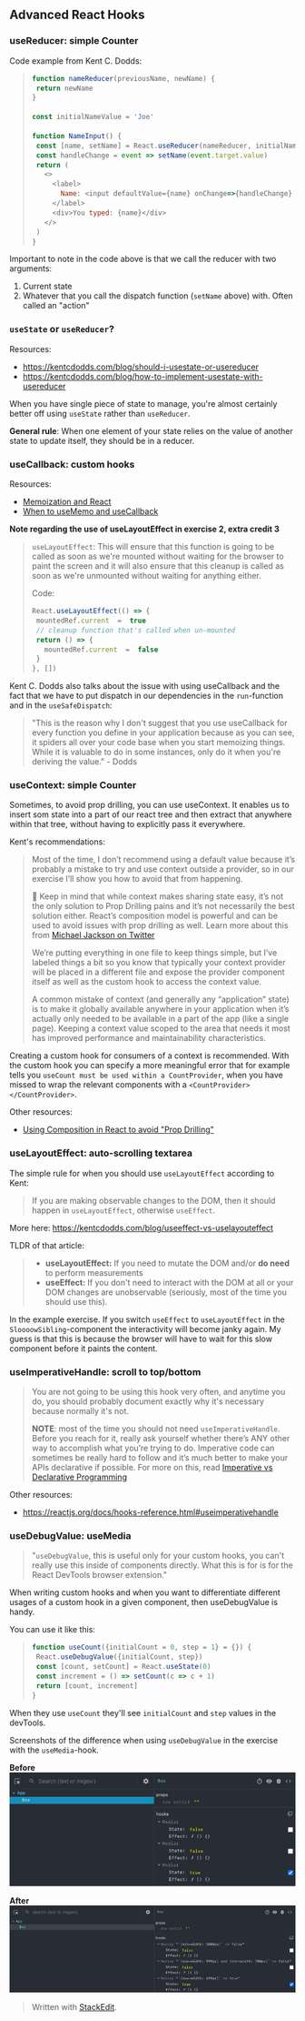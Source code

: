 ## Advanced React Hooks

### useReducer: simple Counter

Code example from Kent C. Dodds:
>```javascript
>function nameReducer(previousName, newName) {
>  return newName
>}
>
>const initialNameValue = 'Joe'
>
>function NameInput() {
>  const [name, setName] = React.useReducer(nameReducer, initialNameValue)
>  const handleChange = event => setName(event.target.value)
>  return (
>    <>
>      <label>
>        Name: <input defaultValue={name} onChange=>{handleChange} />
>      </label>
>      <div>You typed: {name}</div>
>    </>
>  )
>}
>```

Important to note in the code above is that we call the reducer with two arguments:
1. Current state
2. Whatever that you call the dispatch function (`setName` above) with. Often called an "action"

###  `useState` or `useReducer`?
Resources:
* https://kentcdodds.com/blog/should-i-usestate-or-usereducer
* https://kentcdodds.com/blog/how-to-implement-usestate-with-usereducer

When you have single piece of state to manage, you're almost certainly better off using `useState` rather than `useReducer`.

**General rule**: When one element of your state relies on the value of another  state to update itself, they should be in a reducer.

### useCallback: custom hooks

Resources:
* [Memoization and React](https://epicreact.dev/memoization-and-react/)
* [When to useMemo and useCallback](https://kentcdodds.com/blog/usememo-and-usecallback)

**Note regarding the use of useLayoutEffect in exercise 2, extra credit 3**
> `useLayoutEffect`: This will ensure that this function is going to be called as soon as we're mounted without waiting for the browser to paint the screen and it will also ensure that this cleanup is called as soon as we're unmounted without waiting for anything either.
> 
> Code:
> ```js
> React.useLayoutEffect(() => {
>  mountedRef.current  =  true
>  // cleanup function that's called when un-mounted
>  return () => {
>    mountedRef.current  =  false
>  }
>}, [])
> ```

Kent C. Dodds also talks about the issue with using useCallback and the fact that we have to put dispatch in our dependencies in the `run`-function and in the `useSafeDispatch`:

> "This is the reason why I don't suggest that you use useCallback for every function you define in your application because as you can see, it spiders all over your code base when you start memoizing things. While it is valuable to do in some instances, only do it when you're deriving the value." - Dodds

### useContext: simple Counter
Sometimes, to avoid prop drilling, you can use useContext. It enables us to insert som state into a part of our react tree and then extract that anywhere within that tree, without having to explicitly pass it everywhere.

Kent's recommendations:
>Most of the time, I don’t recommend using a default value because it’s probably a mistake to try and use context outside a provider, so in our exercise I’ll show you how to avoid that from happening.
>
>🦉 Keep in mind that while context makes sharing state easy, it’s not the only solution to Prop Drilling pains and it’s not necessarily the best solution either. React’s composition model is powerful and can be used to avoid issues with prop drilling as well. Learn more about this from  [Michael Jackson on Twitter](https://twitter.com/mjackson/status/1195495535483817984) 
>
>We’re putting everything in one file to keep things simple, but I’ve labeled things a bit so you know that typically your context provider will be placed in a different file and expose the provider component itself as well as the custom hook to access the context value.
>
>A common mistake of context (and generally any “application” state) is to make it globally available anywhere in your application when it’s actually only needed to be available in a part of the app (like a single page). Keeping a context value scoped to the area that needs it most has improved performance and maintainability characteristics.

Creating a custom hook for consumers of a context is recommended. With the custom hook you can specify a more meaningful error that for example tells you `useCount must be used within a CountProvider`, when you have missed to wrap the relevant components with a `<CountProvider></CountProvider>`.

Other resources:
* [Using Composition in React to avoid "Prop Drilling"](https://www.youtube.com/watch?v=3XaXKiXtNjw)

### useLayoutEffect: auto-scrolling textarea

The simple rule for when you should use `useLayoutEffect` according to Kent:
> If you are making observable changes to the DOM, then it should happen in `useLayoutEffect`, otherwise `useEffect`.

More here: https://kentcdodds.com/blog/useeffect-vs-uselayouteffect

TLDR of that article:
> -   **useLayoutEffect:**  If you need to mutate the DOM and/or  **do need**  to perform measurements
>-   **useEffect:**  If you don't need to interact with the DOM at all or your DOM changes are unobservable (seriously, most of the time you should use this).

In the example exercise. If you switch `useEffect` to `useLayoutEffect` in the `SloooowSibling`-component the interactivity will become janky again. My guess is that this is because the browser will have to wait for this slow component before it paints the content. 

### useImperativeHandle: scroll to top/bottom

> You are not going to be using this hook very often, and anytime you do, you should probably document exactly why it's necessary because normally it's not.
>  
>  **NOTE**: most of the time you should not need  `useImperativeHandle`. Before you reach for it, really ask yourself whether there’s ANY other way to accomplish what you’re trying to do. Imperative code can sometimes be really hard to follow and it’s much better to make your APIs declarative if possible. For more on this, read  [Imperative vs Declarative Programming](https://tylermcginnis.com/imperative-vs-declarative-programming/)

Other resources:
* https://reactjs.org/docs/hooks-reference.html#useimperativehandle

### useDebugValue: useMedia

> "`useDebugValue`, this is useful only for your custom hooks, you can't really use this inside of components directly. What this is for is for the React DevTools browser extension."

When writing custom hooks and when you want to differentiate different usages of a custom hook in a given component, then useDebugValue is handy.

You can use it like this:
>```javascript
>function useCount({initialCount = 0, step = 1} = {}) {
>  React.useDebugValue({initialCount, step})
>  const [count, setCount] = React.useState(0)
>  const increment = () => setCount(c => c + 1)
>  return [count, increment]
>}
>```

When they use `useCount` they'll see `initialCount` and `step` values in the devTools.

Screenshots of the difference when using `useDebugValue` in the exercise with the `useMedia`-hook.

**Before**
![Before useDebugValue](https://github.com/esplito/coding-notes/blob/master/before_useDebugValue.png?raw=true)

**After**
![After useDebugValue](https://github.com/esplito/coding-notes/blob/master/after_useDebugValue.png?raw=true)

> Written with [StackEdit](https://stackedit.io/).
<!--stackedit_data:
eyJoaXN0b3J5IjpbLTExMTYyMDkzMiwtMTExODUwNTg2NiwtMT
E0MTExODU4MiwtODM4MTQzNTIsLTE4MTM2Njc4NDUsNDMxNjcz
NTIxLC01NDY1ODc2MTMsLTE3NDQ1NzY4MDYsLTc3ODMzMDI2NC
wtODUxODYzODM5LDIxMzQxMzIwMywtNzI2NTYxMjQzLDY1MDQ1
Mjc1MSwyMjI3ODQ4NTMsMTQ3NTg1MjYxLC0zNTQwODQyNTIsMT
gxNjA0NTA1Miw1NjIzMDE3MTUsLTg1ODAyNzg1OV19
-->